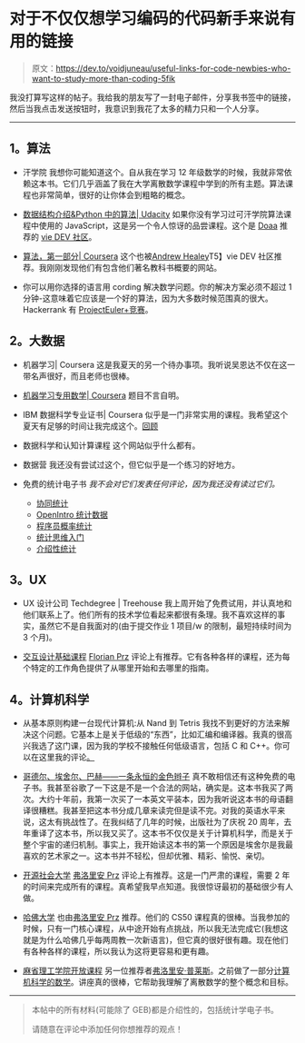 # 对于不仅仅想学习编码的代码新手来说有用的链接

> 原文：<https://dev.to/voidjuneau/useful-links-for-code-newbies-who-want-to-study-more-than-coding-5fik>

我没打算写这样的帖子。我给我的朋友写了一封电子邮件，分享我书签中的链接，然后当我点击发送按钮时，我意识到我花了太多的精力只和一个人分享。

* * *

## 1。算法

*   汗学院
    我想你可能知道这个。自从我在学习 12 年级数学的时候，我就非常依赖这本书。它们几乎涵盖了我在大学离散数学课程中学到的所有主题。算法课程也非常简单，很好的让你体会到粗略的概念。

*   [数据结构介绍&Python 中的算法| Udacity](https://www.udacity.com/course/data-structures-and-algorithms-in-python--ud513)
    如果你没有学习过可汗学院算法课程中使用的 JavaScript，这是另一个令人惊讶的品尝课程。这个是 [Doaa](https://dev.to/dmahely) 推荐的 [vie DEV 社区](https://dev.to/ljuneaul/review-of-algorithmic-toolbox-24go)。

*   [算法，第一部分| Coursera](https://www.coursera.org/learn/algorithms-part1)
    这个也被[Andrew Healey](https://dev.to/healeycodes)T5】vie DEV 社区推荐。我刚刚发现他们有包含他们著名教科书概要的网站。

*   你可以用你选择的语言用 cording 解决数学问题。你的解决方案必须不超过 1 分钟-这意味着它应该是一个好的算法，因为大多数时候范围真的很大。Hackerrank 有 [ProjectEuler+竞赛](https://www.hackerrank.com/contests/projecteuler/challenges)。

## 2。大数据

*   机器学习| Coursera
    这是我夏天的另一个待办事项。我听说吴恩达不仅在这一带名声很好，而且老师也很棒。

*   [机器学习专用数学| Coursera](https://www.coursera.org/specializations/mathematics-machine-learning)
    题目不言自明。

*   IBM 数据科学专业证书| Coursera
    似乎是一门非常实用的课程。我希望这个夏天有足够的时间让我完成这个。[回顾](https://cognitiveclass.ai/blog/data-science-professional-certificate/)

*   数据科学和认知计算课程
    这个网站似乎什么都有。

*   数据营
    我还没有尝试过这个，但它似乎是一个练习的好地方。

*   免费的统计电子书
    *我不会对它们发表任何评论，因为我还没有读过它们。*

    *   [协同统计](http://cnx.org/content/col10522/latest/)
    *   [OpenIntro 统计数据](http://www.openintro.org/stat/)
    *   [程序员概率统计](http://greenteapress.com/thinkstats/)
    *   [统计思维入门](http://pluto.huji.ac.il/~msby/StatThink/index.html)
    *   [介绍性统计](http://www.saylor.org/site/textbooks/Introductory%20Statistics.pdf)

## 3。UX

*   UX 设计公司 Techdegree | Treehouse
    我上周开始了免费试用，并认真地和他们联系上了。他们所有的技术学位看起来都很有条理。我不喜欢这样的事实，虽然它不是自我面对的(由于提交作业 1 项目/w 的限制，最短持续时间为 3 个月)。

*   [交互设计基础课程](https://www.interaction-design.org/courses)
    [Florian Prz](https://dev.to/flrnprz) 评论上有推荐。它有各种各样的课程，还为每个特定的工作角色提供了从哪里开始和去哪里的指南。

## 4。计算机科学

*   从基本原则构建一台现代计算机:从 Nand 到 Tetris
    我找不到更好的方法来解决这个问题。它基本上是关于低级的“东西”，比如汇编和编译器。我真的很高兴我选了这门课，因为我的学校不接触任何低级语言，包括 C 和 C++。你可以在这里我的评论[。](https://dev.to/ljuneaul/review-of-build-a-modern-computer-from-first-principles-nand-to-tetris-mma)

*   [哥德尔、埃舍尔、巴赫——一条永恒的金色辫子](https://archive.org/details/GEBen_201404/)
    真不敢相信还有这种免费的电子书。我甚至谷歌了一下这是不是一个合法的网站，确实是。这本书我买了两次。大约十年前，我第一次买了一本英文平装本，因为我听说这本书的母语翻译很糟糕。我甚至把这本书分成几章来读完但是读不完。对我的英语水平来说，这太有挑战性了。在我纠结了几年的时候，出版社为了庆祝 20 周年，去年重译了这本书，所以我又买了。这本书不仅仅是关于计算机科学，而是关于整个宇宙的递归机制。事实上，我开始读这本书的第一个原因是埃舍尔是我最喜欢的艺术家之一。这本书并不轻松，但却优雅、精彩、愉悦、亲切。

*   [开源社会大学](https://github.com/ossu/computer-science)
    [弗洛里安 Prz](https://dev.to/flrnprz) 评论上有推荐。这是一门严肃的课程，需要 2 年的时间来完成所有的课程。真希望我早点知道。我很惊讶最初的基础很少有人做。

*   [哈佛大学](https://online-learning.harvard.edu/catalog)
    也由[弗洛里安 Prz](https://dev.to/flrnprz) 推荐。他们的 CS50 课程真的很棒。当我参加的时候，只有一门核心课程，从中途开始有点挑战，所以我无法完成它(我想这就是为什么哈佛几乎每两周教一次新语言)，但它真的很好很有趣。现在他们有各种各样的课程，所以我认为这将更容易和更有趣。

*   [麻省理工学院开放课程](https://ocw.mit.edu/index.htm)
    另一位推荐者[弗洛里安·普莱斯](https://dev.to/flrnprz)。之前做了一部分[计算机科学的数学](https://ocw.mit.edu/courses/electrical-engineering-and-computer-science/6-042j-mathematics-for-computer-science-fall-2010/)。讲座真的很棒，它帮助我理解了离散数学的整个概念和目标。

* * *

> 本帖中的所有材料(可能除了 GEB)都是介绍性的，包括统计学电子书。
> 
> 请随意在评论中添加任何你想推荐的观点！